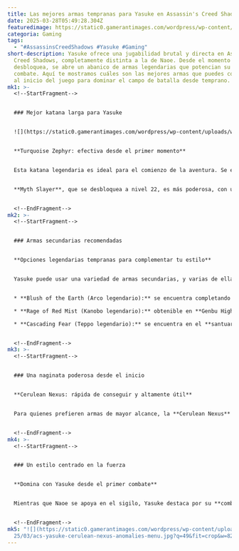 ```yaml
---
title: Las mejores armas tempranas para Yasuke en Assassin's Creed Shadows
date: 2025-03-28T05:49:28.304Z
featuredimage: https://static0.gamerantimages.com/wordpress/wp-content/uploads/wm/2025/03/acs-yasuke-early-game-weapons-featured.jpg?q=49&fit=crop&w=1140&h=&dpr=2
categoria: Gaming
tags:
  - "#AssassinsCreedShadows #Yasuke #Gaming"
short-description: Yasuke ofrece una jugabilidad brutal y directa en Assassin's
  Creed Shadows, completamente distinta a la de Naoe. Desde el momento en que se
  desbloquea, se abre un abanico de armas legendarias que potencian su estilo de
  combate. Aquí te mostramos cuáles son las mejores armas que puedes conseguir
  al inicio del juego para dominar el campo de batalla desde temprano.
mk1: >-
  <!--StartFragment-->


  ### Mejor katana larga para Yasuke


  ![](https://static0.gamerantimages.com/wordpress/wp-content/uploads/wm/2025/03/acs-yasuke-turquoise-zephyr-menu.jpg?q=49&fit=crop&w=825&dpr=2)


  **Turquoise Zephyr: efectiva desde el primer momento**


  Esta katana legendaria es ideal para el comienzo de la aventura. Se encuentra en la región **Eagle’s Nest de Yamashiro**, en una grieta cercana al Kuji-kiri. Es accesible casi inmediatamente tras desbloquear a Yasuke. Su grabado legendario permite **empujar enemigos tras un Parry exitoso**, y además **incrementa la ganancia de adrenalina** conforme se mejora. Aunque más adelante obtendrás mejores opciones, esta katana ofrece un rendimiento excelente desde el principio.


  **Myth Slayer**, que se desbloquea a nivel 22, es más poderosa, con un grabado que convierte los ataques finales en golpes que aplican **Vulnerabilidad**. Aun así, la Zephyr es perfecta para llenar ese vacío temprano.


  <!--EndFragment-->
mk2: >-
  <!--StartFragment-->


  ### Armas secundarias recomendadas


  **Opciones legendarias tempranas para complementar tu estilo**


  Yasuke puede usar una variedad de armas secundarias, y varias de ellas se pueden obtener rápidamente:


  * **Blush of the Earth (Arco legendario):** se encuentra completando la tumba **Makino Kurumazuka Kofun**, ubicada en **Yawata Plains**, al este de Takatsuki. Su grabado extiende la duración del estado *Clear Mind* en 5 segundos.

  * **Rage of Red Mist (Kanobo legendario):** obtenible en **Genbu Highlands, Yamashiro**, al sudeste de la tumba Grave of Buried Hopes. Rellena una barra de adrenalina completa al romper armadura.

  * **Cascading Fear (Teppo legendario):** se encuentra en el **santuario Namikiri Fudoson**, también en Genbu Highlands. Este Teppo elimina enemigos con menos del 25% de vida al acertar disparos a la cabeza.


  <!--EndFragment-->
mk3: >-
  <!--StartFragment-->


  ### Una naginata poderosa desde el inicio


  **Cerulean Nexus: rápida de conseguir y altamente útil**


  Para quienes prefieren armas de mayor alcance, la **Cerulean Nexus** es una **naginata legendaria** que se consigue completando anomalías del Animus. Estas misiones rápidas dan experiencia y fragmentos de datos. El arma se desbloquea como **cuarta recompensa de la sección de "Proyectos"**, accesible sin gasto real, como si fuera un pase de batalla gratuito. Su grabado legendario aumenta el impacto de *Shoulder Tackle*, ideal para romper formaciones enemigas.


  <!--EndFragment-->
mk4: >-
  <!--StartFragment-->


  ### Un estilo centrado en la fuerza


  **Domina con Yasuke desde el primer combate**


  Mientras que Naoe se apoya en el sigilo, Yasuke destaca por su **combate frontal y su fortaleza física**. Todas estas armas están diseñadas para complementar su estilo: alta adrenalina, control de masas y letalidad pura. La combinación de estas herramientas no solo te facilitará el avance, sino que te permitirá sentir el poder del guerrero desde el primer momento.


  <!--EndFragment-->
mk5: "![](https://static0.gamerantimages.com/wordpress/wp-content/uploads/wm/20\
  25/03/acs-yasuke-cerulean-nexus-anomalies-menu.jpg?q=49&fit=crop&w=825&dpr=2)"
---
```

